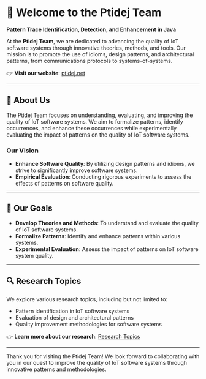 # 🌟 Welcome to the Ptidej Team

**Pattern Trace Identification, Detection, and Enhancement in Java**

At the **Ptidej Team**, we are dedicated to advancing the quality of IoT software systems through innovative theories, methods, and tools. Our mission is to promote the use of idioms, design patterns, and architectural patterns, from communications protocols to systems-of-systems.

👉 **Visit our website**: [ptidej.net](https://www.ptidej.net/)

---
## 💼 About Us

The Ptidej Team focuses on understanding, evaluating, and improving the quality of IoT software systems. We aim to formalize patterns, identify occurrences, and enhance these occurrences while experimentally evaluating the impact of patterns on the quality of IoT software systems.

### Our Vision

- **Enhance Software Quality**: By utilizing design patterns and idioms, we strive to significantly improve software systems.
- **Empirical Evaluation**: Conducting rigorous experiments to assess the effects of patterns on software quality.

---

## 🎯 Our Goals

- **Develop Theories and Methods**: To understand and evaluate the quality of IoT software systems.
- **Formalize Patterns**: Identify and enhance patterns within various systems.
- **Experimental Evaluation**: Assess the impact of patterns on IoT software system quality.

---
## 🔍 Research Topics

We explore various research topics, including but not limited to:

- Pattern identification in IoT software systems
- Evaluation of design and architectural patterns
- Quality improvement methodologies for software systems

👉 **Learn more about our research**: [Research Topics](https://www.ptidej.net/research)

---
Thank you for visiting the Ptidej Team! We look forward to collaborating with you in our quest to improve the quality of IoT software systems through innovative patterns and methodologies.
